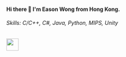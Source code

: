 #### Hi there 👋 I'm Eason Wong from Hong Kong. 

###### Skills: C/C++, C#, Java, Python, MIPS, Unity

<img height="32" width="32" src="https://cdn.jsdelivr.net/npm/simple-icons@v5/icons/Unity.svg" />
